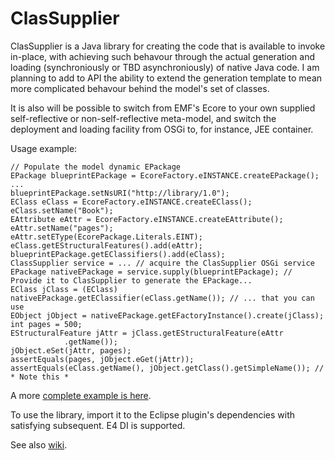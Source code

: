 ClasSupplier
===========

ClasSupplier is a Java library for creating the code that is available to invoke in-place, with achieving such behavour through the actual generation and loading (synchroniously or TBD asynchroniously) of native Java code. I am planning to add to API the ability to extend the generation template to mean more complicated behavour behind the model's set of classes.  

It is also will be possible to switch from EMF's Ecore to your own supplied self-reflective or non-self-reflective meta-model, and switch the deployment and loading facility from OSGi to, for instance, JEE container.  


Usage example:  

    // Populate the model dynamic EPackage
    EPackage blueprintEPackage = EcoreFactory.eINSTANCE.createEPackage();
    ...
    blueprintEPackage.setNsURI("http://library/1.0");
    EClass eClass = EcoreFactory.eINSTANCE.createEClass();
    eClass.setName("Book");
    EAttribute eAttr = EcoreFactory.eINSTANCE.createEAttribute();
    eAttr.setName("pages");
    eAttr.setEType(EcorePackage.Literals.EINT);
    eClass.getEStructuralFeatures().add(eAttr);
    blueprintEPackage.getEClassifiers().add(eClass);
    ClassSupplier service = ... // acquire the ClasSupplier OSGi service
    EPackage nativeEPackage = service.supply(blueprintEPackage); // Provide it to ClasSupplier to generate the EPackage...
    EClass jClass = (EClass) nativeEPackage.getEClassifier(eClass.getName()); // ... that you can use
    EObject jObject = nativeEPackage.getEFactoryInstance().create(jClass);
    int pages = 500;
    EStructuralFeature jAttr = jClass.getEStructuralFeature(eAttr
                .getName());
    jObject.eSet(jAttr, pages);
    assertEquals(pages, jObject.eGet(jAttr));  
    assertEquals(eClass.getName(), jObject.getClass().getSimpleName()); // * Note this *
  
A more [complete example is here](/org.classupplier.test/src/org/classupplier/test/ClasSupplierTests.java).  

To use the library, import it to the Eclipse plugin's dependencies with satisfying subsequent. E4 DI is supported. 

See also [wiki](https://github.com/kirillzotkin/ClasSupplier/wiki).
